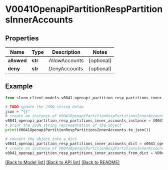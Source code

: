 # V0041OpenapiPartitionRespPartitionsInnerAccounts


## Properties

Name | Type | Description | Notes
------------ | ------------- | ------------- | -------------
**allowed** | **str** | AllowAccounts | [optional] 
**deny** | **str** | DenyAccounts | [optional] 

## Example

```python
from slurm_client.models.v0041_openapi_partition_resp_partitions_inner_accounts import V0041OpenapiPartitionRespPartitionsInnerAccounts

# TODO update the JSON string below
json = "{}"
# create an instance of V0041OpenapiPartitionRespPartitionsInnerAccounts from a JSON string
v0041_openapi_partition_resp_partitions_inner_accounts_instance = V0041OpenapiPartitionRespPartitionsInnerAccounts.from_json(json)
# print the JSON string representation of the object
print(V0041OpenapiPartitionRespPartitionsInnerAccounts.to_json())

# convert the object into a dict
v0041_openapi_partition_resp_partitions_inner_accounts_dict = v0041_openapi_partition_resp_partitions_inner_accounts_instance.to_dict()
# create an instance of V0041OpenapiPartitionRespPartitionsInnerAccounts from a dict
v0041_openapi_partition_resp_partitions_inner_accounts_from_dict = V0041OpenapiPartitionRespPartitionsInnerAccounts.from_dict(v0041_openapi_partition_resp_partitions_inner_accounts_dict)
```
[[Back to Model list]](../README.md#documentation-for-models) [[Back to API list]](../README.md#documentation-for-api-endpoints) [[Back to README]](../README.md)


